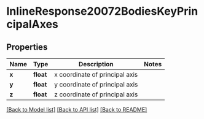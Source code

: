 # InlineResponse20072BodiesKeyPrincipalAxes

## Properties
Name | Type | Description | Notes
------------ | ------------- | ------------- | -------------
**x** | **float** | x coordinate of principal axis | 
**y** | **float** | y coordinate of principal axis | 
**z** | **float** | z coordinate of principal axis | 

[[Back to Model list]](../README.md#documentation-for-models) [[Back to API list]](../README.md#documentation-for-api-endpoints) [[Back to README]](../README.md)


